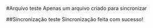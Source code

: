 #Arquivo teste
Apenas um arquivo criado para sincronizar

##Sincronização teste
Sincronização feita com sucesso!